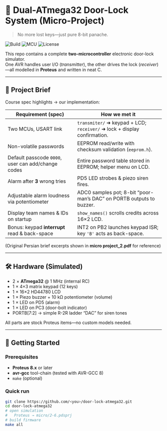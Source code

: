 # 🔐 Dual-ATmega32 Door-Lock System (Micro-Project)

> No more lost keys—just pure 8-bit panache.

![Build](https://img.shields.io/badge/build-status-passing-brightgreen)
![MCU](https://img.shields.io/badge/MCU-ATmega32-ff69b4)
![License](https://img.shields.io/badge/license-MIT-blue)

This repo contains a complete **two-microcontroller** electronic door-lock simulator.  
One AVR handles user I/O (*transmitter*), the other drives the lock (*receiver*)—all modelled in **Proteus** and written in neat C.

---

## 📜 Project Brief
Course spec highlights → our implementation:

| Requirement (spec) | How we met it |
|--------------------|---------------|
| Two MCUs, USART link | `transmiter/` ➜ keypad + LCD; `receiver/` ➜ lock + display confirmation. |
| Non-volatile passwords | EEPROM read/write with checksum validation (`eeprom.h`). |
| Default passcode `0000`, user can add/change codes | Entire password table stored in EEPROM; helper menu on LCD. |
| Alarm after **3** wrong tries | PD5 LED strobes & piezo siren fires. |
| Adjustable alarm loudness via potentiometer | ADC0 samples pot; 8-bit “poor-man’s DAC” on PORTB outputs to buzzer. |
| Display team names & IDs on startup | `show_names()` scrolls credits across 16×2 LCD. |
| Bonus: keypad **interrupt** read & back-space | INT2 on PB2 launches keypad ISR; key `'B'` acts as back-space. |

(Original Persian brief excerpts shown in **micro project_2.pdf** for reference) 

---

## 🛠️ Hardware (Simulated)

* 2 × **ATmega32** @ 1 MHz (internal RC)  
* 1 × 4×3 matrix keypad (12 keys)  
* 1 × 16×2 HD44780 LCD  
* 1 × Piezo buzzer + 10 kΩ potentiometer (volume)  
* 1 × LED on PD5 (alarm)  
* 1 × LED on PC3 (door-bolt indicator)  
* PORTB[7:2] → simple R-2R ladder “DAC” for siren tones  

All parts are stock Proteus items—no custom models needed.

---

## 🚀 Getting Started

### Prerequisites
* **Proteus 8.x** or later  
* **avr-gcc** tool-chain (tested with AVR-GCC 8)  
* `make` (optional)

### Quick run
```bash
git clone https://github.com/<you>/door-lock-atmega32.git
cd door-lock-atmega32
# open simulation
#   Proteus → micro/2-6.pdsprj
# build firmware
make all
